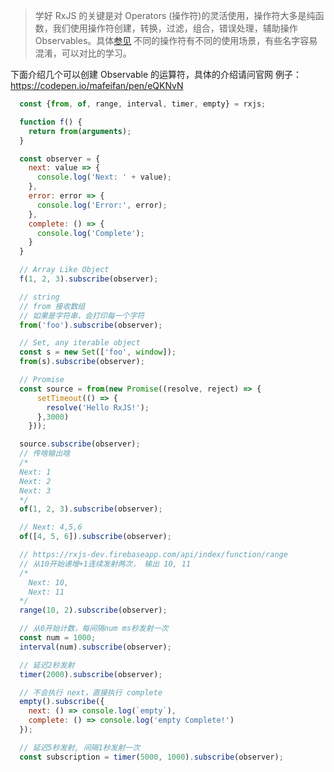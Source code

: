 > 学好 RxJS 的关键是对 Operators (操作符)的灵活使用，操作符大多是纯函数，我们使用操作符创建，转换，过滤，组合，错误处理，辅助操作 Observables。具体[参见](http://reactivex.io/documentation/operators.html)
不同的操作符有不同的使用场景，有些名字容易混淆，可以对比的学习。

下面介绍几个可以创建 Observable 的运算符，具体的介绍请问官网
例子：https://codepen.io/mafeifan/pen/eQKNvN

```javascript
  const {from, of, range, interval, timer, empty} = rxjs;

  function f() {
    return from(arguments);
  }

  const observer = {
    next: value => {
      console.log('Next: ' + value);
    },
    error: error => {
      console.log('Error:', error);
    },
    complete: () => {
      console.log('Complete');
    }
  }

  // Array Like Object
  f(1, 2, 3).subscribe(observer);

  // string
  // from 接收数组
  // 如果是字符串，会打印每一个字符
  from('foo').subscribe(observer);

  // Set, any iterable object
  const s = new Set(['foo', window]);
  from(s).subscribe(observer);

  // Promise
  const source = from(new Promise((resolve, reject) => {
      setTimeout(() => {
        resolve('Hello RxJS!');
      },3000)
    }));

  source.subscribe(observer);
  // 传啥输出啥
  /*
  Next: 1
  Next: 2
  Next: 3
  */
  of(1, 2, 3).subscribe(observer);

  // Next: 4,5,6
  of([4, 5, 6]).subscribe(observer);

  // https://rxjs-dev.firebaseapp.com/api/index/function/range
  // 从10开始递增+1连续发射两次， 输出 10, 11
  /*
    Next: 10,
    Next: 11
  */
  range(10, 2).subscribe(observer);

  // 从0开始计数，每间隔num ms秒发射一次
  const num = 1000;
  interval(num).subscribe(observer);

  // 延迟2秒发射
  timer(2000).subscribe(observer);

  // 不会执行 next，直接执行 complete
  empty().subscribe({
    next: () => console.log(`empty`),
    complete: () => console.log('empty Complete!')
  });

  // 延迟5秒发射, 间隔1秒发射一次
  const subscription = timer(5000, 1000).subscribe(observer);
```
